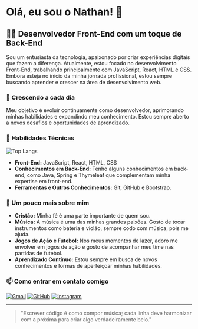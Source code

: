# Olá, eu sou o Nathan! 👋

## 👨‍💻 Desenvolvedor Front-End com um toque de Back-End

Sou um entusiasta da tecnologia, apaixonado por criar experiências digitais que fazem a diferença. Atualmente, estou focado no desenvolvimento Front-End, trabalhando principalmente com JavaScript, React, HTML e CSS. Embora esteja no início da minha jornada profissional, estou sempre buscando aprender e crescer na área de desenvolvimento web.

### 🌱 Crescendo a cada dia

Meu objetivo é evoluir continuamente como desenvolvedor, aprimorando minhas habilidades e expandindo meu conhecimento. Estou sempre aberto a novos desafios e oportunidades de aprendizado.

### 💼 Habilidades Técnicas

![Top Langs](https://github-readme-stats.vercel.app/api/top-langs/?username=DevNathanViana&layout=donut)
<br/>
- **Front-End:** JavaScript, React, HTML, CSS
- **Conhecimentos em Back-End:** Tenho alguns conhecimentos em back-end, como Java, Spring e Thymeleaf que complementam minha expertise em front-end.
- **Ferramentas e Outros Conhecimentos:** Git, GitHub e Bootstrap.

### 🎵 Um pouco mais sobre mim

- **Cristão:** Minha fé é uma parte importante de quem sou.
- **Música:** A música é uma das minhas grandes paixões. Gosto de tocar instrumentos como bateria e violão, sempre codo com música, pois me ajuda.
- **Jogos de Ação e Futebol:** Nos meus momentos de lazer, adoro me envolver em jogos de ação e gosto de acompanhar meu time nas partidas de futebol.
- **Aprendizado Contínuo:** Estou sempre em busca de novos conhecimentos e formas de aperfeiçoar minhas habilidades.

### 📫 Como entrar em contato comigo

[![Gmail](https://img.shields.io/badge/Gmail-D14836?style=for-the-badge&logo=gmail&logoColor=white)](www.youtube.com)
[![GitHub](	https://img.shields.io/badge/GitHub-100000?style=for-the-badge&logo=github&logoColor=white)](	https://img.shields.io/badge/GitHub-100000?style=for-the-badge&logo=github&logoColor=white)
[![Instagram](https://img.shields.io/badge/Instagram-E4405F?style=for-the-badge&logo=instagram&logoColor=white)](https://www.instagram.com/nathan_viana07/)

---

> "Escrever código é como compor música; cada linha deve harmonizar com a próxima para criar algo verdadeiramente belo."

